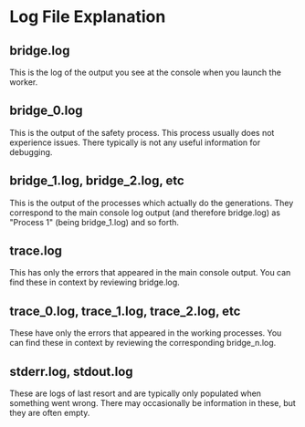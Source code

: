 # Log File Explanation

## bridge.log

This is the log of the output you see at the console when you launch the worker.

## bridge_0.log

This is the output of the safety process. This process usually does not experience issues. There typically is not any useful information for debugging.

## bridge_1.log, bridge_2.log, etc

This is the output of the processes which actually do the generations. They correspond to the main console log output (and therefore bridge.log) as "Process 1" (being bridge_1.log) and so forth.

## trace.log

This has only the errors that appeared in the main console output. You can find these in context by reviewing bridge.log.

## trace_0.log, trace_1.log, trace_2.log, etc

These have only the errors that appeared in the working processes. You can find these in context by reviewing the corresponding bridge_n.log.

## stderr.log, stdout.log

These are logs of last resort and are typically only populated when something went wrong. There may occasionally be information in these, but they are often empty.
